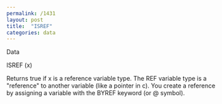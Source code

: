 ```yaml
---
permalink: /1431
layout: post
title:  "ISREF"
categories: data
---
```

Data

ISREF (x)

Returns true if x is a reference variable type. The REF variable type is a "reference" to another variable (like a pointer in c). You create a reference by assigning a variable with the BYREF keyword (or @ symbol).

